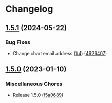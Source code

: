 # Changelog

## [1.5.1](https://github.com/voiplens/auth-gateway/compare/loki-gateway-v1.5.0...loki-gateway-v1.5.1) (2024-05-22)


### Bug Fixes

* Change chart email address  ([#4](https://github.com/voiplens/auth-gateway/issues/4)) ([4626407](https://github.com/voiplens/auth-gateway/commit/4626407362d73dc86ccef5dd3e98f57da9a63b2b))

## [1.5.0](https://github.com/celest-io/auth-gateway/compare/loki-gateway-0.1.12...loki-gateway-v1.5.0) (2023-01-10)


### Miscellaneous Chores

* Release 1.5.0 ([f5a0689](https://github.com/celest-io/auth-gateway/commit/f5a0689afcc555577844605bc8a7345cd41787f8))
